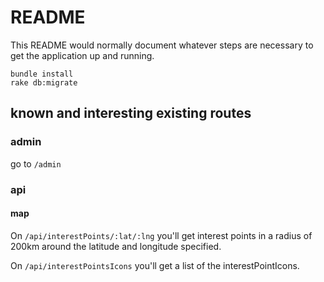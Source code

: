 # README

This README would normally document whatever steps are necessary to get the
application up and running.

    bundle install
    rake db:migrate

## known and interesting existing routes

### admin

go to `/admin`

### api
#### map

On `/api/interestPoints/:lat/:lng` you'll get interest points in a radius of 200km 
around the latitude and longitude specified.

On `/api/interestPointsIcons` you'll get a list of the interestPointIcons.

### 
